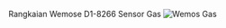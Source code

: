 Rangkaian Wemose D1-8266 Sensor Gas
![Wemos Gas](https://github.com/DESFIANTO/Wemos-D1-8266-Sensor-Gas-M2/assets/117556958/36291083-f30a-4376-8681-2e9abda31170)
